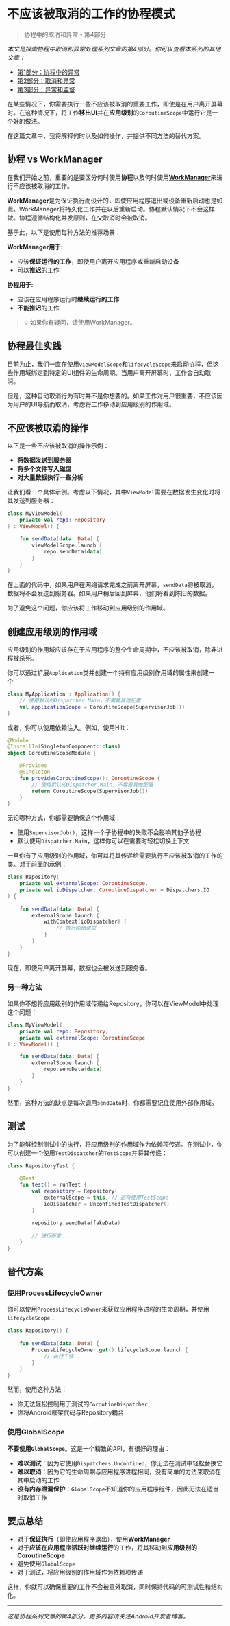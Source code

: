 # 不应该被取消的工作的协程模式

> 协程中的取消和异常 - 第4部分

*本文是探索协程中取消和异常处理系列文章的第4部分。你可以查看本系列的其他文章：*
- [第1部分：协程中的异常](https://medium.com/androiddevelopers/exceptions-in-coroutines-ce8da1ec060c)
- [第2部分：取消和异常](https://medium.com/androiddevelopers/cancellation-and-exceptions-in-coroutines-b5403f4d4c94)
- [第3部分：异常和监督](https://medium.com/androiddevelopers/exceptions-and-supervision-in-coroutines-1cb51b4b24a5)

在某些情况下，你需要执行一些不应该被取消的重要工作，即使是在用户离开屏幕时。在这种情况下，将工作**移出UI**并在**应用级别**的`CoroutineScope`中运行它是一个好的做法。

在这篇文章中，我将解释何时以及如何操作，并提供不同方法的替代方案。

## 协程 vs WorkManager

在我们开始之前，重要的是要区分何时使用**协程**以及何时使用[**WorkManager**](https://developer.android.com/topic/libraries/architecture/workmanager)来进行不应该被取消的工作。

**WorkManager**是为保证执行而设计的，即使应用程序退出或设备重新启动也是如此。WorkManager将持久化工作并在以后重新启动。协程默认情况下不会这样做。协程遵循结构化并发原则，在父取消时会被取消。

基于此，以下是使用每种方法的推荐场景：

**WorkManager用于:**
- 应该**保证运行的工作**，即使用户离开应用程序或重新启动设备
- 可以**推迟**的工作

**协程用于:**
- 应该在应用程序运行时**继续运行的工作**
- **不能推迟**的工作

> 💡 如果你有疑问，请使用WorkManager。

## 协程最佳实践

目前为止，我们一直在使用`viewModelScope`和`lifecycleScope`来启动协程，但这些作用域绑定到特定的UI组件的生命周期。当用户离开屏幕时，工作会自动取消。

但是，这种自动取消行为有时并不是你想要的。如果工作对用户很重要，不应该因为用户的UI导航而取消，考虑将工作移动到应用级别的作用域。

## 不应该被取消的操作

以下是一些不应该被取消的操作示例：
- **将数据发送到服务器**
- **将多个文件写入磁盘**
- **对大量数据执行一些分析**

让我们看一个具体示例。考虑以下情况，其中`ViewModel`需要在数据发生变化时将其发送到服务器：

```kotlin
class MyViewModel(
    private val repo: Repository
) : ViewModel() {

    fun sendData(data: Data) {
        viewModelScope.launch { 
            repo.sendData(data)
        }
    }
}
```

在上面的代码中，如果用户在网络请求完成之前离开屏幕，`sendData`将被取消，数据将不会发送到服务器。如果用户稍后回到屏幕，他们将看到陈旧的数据。

为了避免这个问题，你应该将工作移动到应用级别的作用域。

## 创建应用级别的作用域

应用级别的作用域应该存在于应用程序的整个生命周期中，不应该被取消，除非进程被杀死。

你可以通过扩展`Application`类并创建一个持有应用级别作用域的属性来创建一个：

```kotlin
class MyApplication : Application() {
    // 使用默认的Dispatcher.Main，不需要其他配置
    val applicationScope = CoroutineScope(SupervisorJob())
}
```

或者，你可以使用依赖注入。例如，使用Hilt：

```kotlin
@Module
@InstallIn(SingletonComponent::class)
object CoroutineScopeModule {

    @Provides
    @Singleton
    fun providesCoroutineScope(): CoroutineScope {
        // 使用默认的Dispatcher.Main，不需要其他配置
        return CoroutineScope(SupervisorJob())
    }
}
```

无论哪种方式，你都需要确保这个作用域：
- 使用`SupervisorJob()`，这样一个子协程中的失败不会影响其他子协程
- 默认使用`Dispatcher.Main`，这样你可以在需要时轻松切换上下文

一旦你有了应用级别的作用域，你可以将其传递给需要执行不应该被取消的工作的类。对于前面的示例：

```kotlin
class Repository(
    private val externalScope: CoroutineScope,
    private val ioDispatcher: CoroutineDispatcher = Dispatchers.IO
) {
    
    fun sendData(data: Data) {
        externalScope.launch {
            withContext(ioDispatcher) {
                // 执行网络请求
            }
        }
    }
}
```

现在，即使用户离开屏幕，数据也会被发送到服务器。

### 另一种方法

如果你不想将应用级别的作用域传递给Repository，你可以在ViewModel中处理这个问题：

```kotlin
class MyViewModel(
    private val repo: Repository,
    private val externalScope: CoroutineScope
) : ViewModel() {

    fun sendData(data: Data) {
        externalScope.launch { 
            repo.sendData(data)
        }
    }
}
```

然而，这种方法的缺点是每次调用`sendData`时，你都需要记住使用外部作用域。

## 测试

为了能够控制测试中的执行，将应用级别的作用域作为依赖项传递。在测试中，你可以创建一个使用`TestDispatcher`的`TestScope`并将其传递：

```kotlin
class RepositoryTest {
    
    @Test
    fun test() = runTest {
        val repository = Repository(
            externalScope = this, // 这将使用TestScope
            ioDispatcher = UnconfinedTestDispatcher()
        )
        
        repository.sendData(fakeData)
        
        // 进行断言...
    }
}
```

## 替代方案

### 使用ProcessLifecycleOwner

你可以使用`ProcessLifecycleOwner`来获取应用程序进程的生命周期，并使用`lifecycleScope`：

```kotlin
class Repository() {
    
    fun sendData(data: Data) {
        ProcessLifecycleOwner.get().lifecycleScope.launch {
            // 执行工作...
        }
    }
}
```

然而，使用这种方法：
- 你无法轻松控制用于测试的`CoroutineDispatcher`
- 你将Android框架代码与Repository耦合

### 使用GlobalScope

**不要使用`GlobalScope`**。这是一个精致的API，有很好的理由：
- **难以测试**：因为它使用`Dispatchers.Unconfined`，你无法在测试中轻松替换它
- **难以取消**：因为它的生命周期与应用程序进程相同，没有简单的方法来取消在其中启动的工作
- **没有内存泄漏保护**：`GlobalScope`不知道你的应用程序组件，因此无法在适当时取消工作

## 要点总结

- 对于**保证执行**（即使应用程序退出），使用**WorkManager**
- 对于**应该在应用程序活跃时继续运行**的工作，将其移动到**应用级别的CoroutineScope**
- 避免使用`GlobalScope`
- 对于测试，将应用级别的作用域作为依赖项传递

这样，你就可以确保重要的工作不会被意外取消，同时保持代码的可测试性和结构化。

---

*这是协程系列文章的第4部分。更多内容请关注Android开发者博客。* 